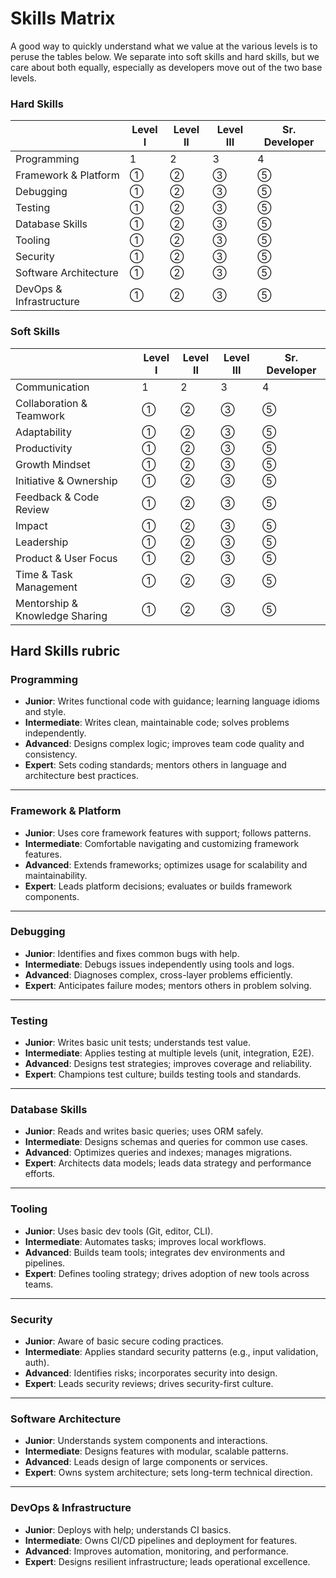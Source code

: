 # Skills Matrix

A good way to quickly understand what we value at the various levels is to peruse the tables below. We separate into soft skills and hard skills, but we care about both equally, especially as developers move out of the two base levels.

### Hard Skills

|                         | Level I       | Level II       | Level III       | Sr. Developer          |
| ----------------------- | ------------- | -------------- | --------------- | ---------------------- |
| Programming             | 1             | 2              | 3               | 4                      |
| Framework & Platform    | ①            | ②              | ③              | ⑤                     |
| Debugging               | ①            | ②              | ③              | ⑤                     |
| Testing                 | ①            | ②              | ③              | ⑤                     |
| Database Skills         | ①            | ②              | ③              | ⑤                     |
| Tooling                 | ①            | ②              | ③              | ⑤                     |
| Security                | ①            | ②              | ③              | ⑤                     |
| Software Architecture   | ①            | ②              | ③              | ⑤                     |
| DevOps & Infrastructure | ①            | ②              | ③              | ⑤                     |

### Soft Skills

|                                | Level I       | Level II       | Level III       | Sr. Developer          |
| ------------------------------ | ------------- | -------------- | --------------- | ---------------------- |
| Communication                  | 1             | 2              | 3               | 4                      |
| Collaboration & Teamwork       | ①            | ②              | ③              | ⑤                     |
| Adaptability                   | ①            | ②              | ③              | ⑤                     |
| Productivity                   | ①            | ②              | ③              | ⑤                     |
| Growth Mindset                 | ①            | ②              | ③              | ⑤                     |
| Initiative & Ownership         | ①            | ②              | ③              | ⑤                     |
| Feedback & Code Review         | ①            | ②              | ③              | ⑤                     |
| Impact                         | ①            | ②              | ③              | ⑤                     |
| Leadership                     | ①            | ②              | ③              | ⑤                     |
| Product & User Focus           | ①            | ②              | ③              | ⑤                     |
| Time & Task Management         | ①            | ②              | ③              | ⑤                     |
| Mentorship & Knowledge Sharing | ①            | ②              | ③              | ⑤                     |

## Hard Skills rubric

### Programming

- **Junior**: Writes functional code with guidance; learning language idioms and style.  
- **Intermediate**: Writes clean, maintainable code; solves problems independently.  
- **Advanced**: Designs complex logic; improves team code quality and consistency.  
- **Expert**: Sets coding standards; mentors others in language and architecture best practices.

---

### Framework & Platform

- **Junior**: Uses core framework features with support; follows patterns.  
- **Intermediate**: Comfortable navigating and customizing framework features.  
- **Advanced**: Extends frameworks; optimizes usage for scalability and maintainability.  
- **Expert**: Leads platform decisions; evaluates or builds framework components.

---

### Debugging

- **Junior**: Identifies and fixes common bugs with help.  
- **Intermediate**: Debugs issues independently using tools and logs.  
- **Advanced**: Diagnoses complex, cross-layer problems efficiently.  
- **Expert**: Anticipates failure modes; mentors others in problem solving.

---

### Testing

- **Junior**: Writes basic unit tests; understands test value.  
- **Intermediate**: Applies testing at multiple levels (unit, integration, E2E).  
- **Advanced**: Designs test strategies; improves coverage and reliability.  
- **Expert**: Champions test culture; builds testing tools and standards.

---

### Database Skills

- **Junior**: Reads and writes basic queries; uses ORM safely.  
- **Intermediate**: Designs schemas and queries for common use cases.  
- **Advanced**: Optimizes queries and indexes; manages migrations.  
- **Expert**: Architects data models; leads data strategy and performance efforts.

---

### Tooling

- **Junior**: Uses basic dev tools (Git, editor, CLI).  
- **Intermediate**: Automates tasks; improves local workflows.  
- **Advanced**: Builds team tools; integrates dev environments and pipelines.  
- **Expert**: Defines tooling strategy; drives adoption of new tools across teams.

---

### Security

- **Junior**: Aware of basic secure coding practices.  
- **Intermediate**: Applies standard security patterns (e.g., input validation, auth).  
- **Advanced**: Identifies risks; incorporates security into design.  
- **Expert**: Leads security reviews; drives security-first culture.

---

### Software Architecture

- **Junior**: Understands system components and interactions.  
- **Intermediate**: Designs features with modular, scalable patterns.  
- **Advanced**: Leads design of large components or services.  
- **Expert**: Owns system architecture; sets long-term technical direction.

---

### DevOps & Infrastructure

- **Junior**: Deploys with help; understands CI basics.  
- **Intermediate**: Owns CI/CD pipelines and deployment for features.  
- **Advanced**: Improves automation, monitoring, and performance.  
- **Expert**: Designs resilient infrastructure; leads operational excellence.
